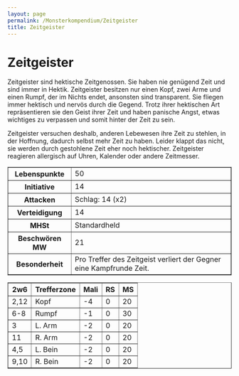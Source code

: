 ```yaml
---
layout: page
permalink: /Monsterkompendium/Zeitgeister
title: Zeitgeister
---
```


# Zeitgeister

Zeitgeister sind hektische Zeitgenossen. Sie haben nie genügend Zeit und sind immer in Hektik. Zeitgeister besitzen nur einen Kopf, zwei Arme und einen Rumpf, der im Nichts endet, ansonsten sind transparent. Sie fliegen immer hektisch und nervös durch die Gegend. Trotz ihrer hektischen Art repräsentieren sie den Geist ihrer Zeit und haben panische Angst, etwas wichtiges zu verpassen und somit hinter der Zeit zu sein.

Zeitgeister versuchen deshalb, anderen Lebewesen ihre Zeit zu stehlen, in der Hoffnung, dadurch selbst mehr Zeit zu haben. Leider klappt das nicht, sie werden durch gestohlene Zeit eher noch hektischer. Zeitgeister reagieren allergisch auf Uhren, Kalender oder andere Zeitmesser.

<table border="1" cellpadding="1" cellspacing="1"><tbody><tr><th>Lebenspunkte</th><td>50</td></tr><tr><th>Initiative</th><td>14</td></tr><tr><th>Attacken</th><td>Schlag: 14 (x2)</td></tr><tr><th>Verteidigung</th><td>14</td></tr><tr><th>MHSt</th><td>Standardheld</td></tr><tr><th>Beschwören MW</th><td>21</td></tr><tr><th>Besonderheit</th><td>Pro Treffer des Zeitgeist verliert der Gegner eine Kampfrunde Zeit.</td></tr></tbody></table>
<table border="1" cellpadding="1" cellspacing="1"><thead><tr><th>2w6</th><th>Trefferzone</th><th>Mali</th><th>RS</th><th>MS</th></tr></thead><tbody><tr><td>2,12</td><td>Kopf</td><td>-4</td><td>0</td><td>20</td></tr><tr><td>6-8</td><td>Rumpf</td><td>-1</td><td>0</td><td>30</td></tr><tr><td>3</td><td>L. Arm</td><td>-2</td><td>0</td><td>20</td></tr><tr><td>11</td><td>R. Arm</td><td>-2</td><td>0</td><td>20</td></tr><tr><td>4,5</td><td>L. Bein</td><td>-2</td><td>0</td><td>20</td></tr><tr><td>9,10</td><td>R. Bein</td><td>-2</td><td>0</td><td>20</td></tr></tbody></table>
